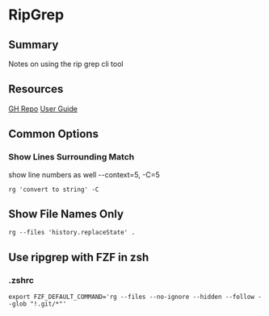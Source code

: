 # RipGrep

## Summary

Notes on using the rip grep cli tool

## Resources

[GH Repo](https://github.com/BurntSushi/ripgrep)
[User Guide](https://github.com/BurntSushi/ripgrep/blob/master/GUIDE.md)

## Common Options

### Show Lines Surrounding Match

show line numbers as well
--context=5, -C=5

```console
rg 'convert to string' -C
```

## Show File Names Only

```console
rg --files 'history.replaceState' .
```

## Use ripgrep with FZF in zsh

### .zshrc

`export FZF_DEFAULT_COMMAND='rg --files --no-ignore --hidden --follow --glob "!.git/*"'`
